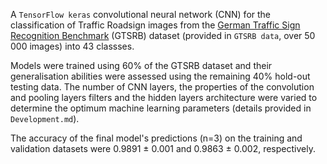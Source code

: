 A `TensorFlow keras` convolutional neural network (CNN) for the classification of Traffic Roadsign images from the [German Traffic Sign Recognition Benchmark](http://benchmark.ini.rub.de/?section=gtsrb&subsection=news) (GTSRB) dataset (provided in `GTSRB data`, over 50 000 images) into 43 classses. 

Models were trained using 60% of the GTSRB dataset and their generalisation abilities were assessed using the remaining 40% hold-out testing data. The number of CNN layers, the properties of the convolution and pooling layers filters and the hidden layers architecture were varied to determine the optimum machine learning parameters (details provided in `Development.md`).

The accuracy of the final model's predictions (n=3) on the training and validation datasets were 0.9891 ± 0.001 and 0.9863 ± 0.002, respectively.

